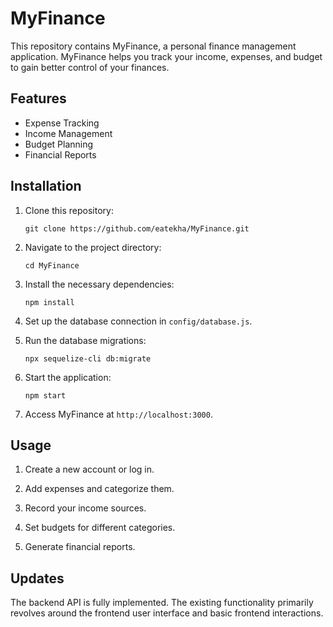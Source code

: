 # MyFinance

This repository contains MyFinance, a personal finance management application. MyFinance helps you track your income, expenses, and budget to gain better control of your finances.

## Features

- Expense Tracking
- Income Management
- Budget Planning
- Financial Reports

## Installation

1. Clone this repository:

   ```
   git clone https://github.com/eatekha/MyFinance.git
   ```

2. Navigate to the project directory:

   ```
   cd MyFinance
   ```

3. Install the necessary dependencies:

   ```
   npm install
   ```

4. Set up the database connection in `config/database.js`.

5. Run the database migrations:

   ```
   npx sequelize-cli db:migrate
   ```

6. Start the application:

   ```
   npm start
   ```

7. Access MyFinance at `http://localhost:3000`.

## Usage

1. Create a new account or log in.

2. Add expenses and categorize them.

3. Record your income sources.

4. Set budgets for different categories.

5. Generate financial reports.

## Updates

The backend API is fully implemented. The existing functionality primarily revolves around the frontend user interface and basic frontend interactions.


